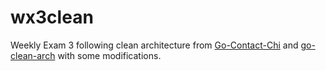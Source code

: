 # wx3clean

Weekly Exam 3 following clean architecture from 
[Go-Contact-Chi](https://github.com/izarwh/GO-Contact-Chi) and 
[go-clean-arch](https://github.com/izarwh/GO-Contact-Chi) 
with some modifications.
